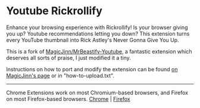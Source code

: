 # Youtube Rickrollify

Enhance your browsing experience with Rickrollify! Is your browser giving you up? Youtube recommendations letting you down? This extension turns every YouTube thumbnail into Rick Astley's Never Gonna Give You Up.

This is a fork of [MagicJinn/MrBeastify-Youtube](https://github.com/MagicJinn/MrBeastify-Youtube), a fantastic extension which deserves all sorts of praise, I just modified it a tiny.

Instructions on how to port and modify the extension can be found [on MagicJinn's page](https://github.com/MagicJinn/MrBeastify-Youtube/issues/16) or in "how-to-upload.txt".

-----------------------------------------------------------------------------------------------

Chrome Extensions work on most Chromium-based browsers, and Firefox on most Firefox-based browsers.
[Chrome](https://chrome.google.com/webstore/detail/youtube-rickrollify/mhoggaemclenigbfbcghnacadanhnhge) | [Firefox](https://addons.mozilla.org/en-US/firefox/addon/youtube-rickastlefy/)

